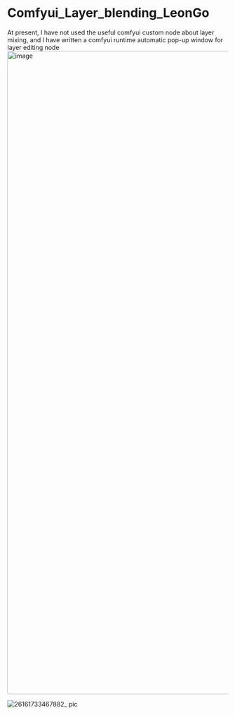 # Comfyui_Layer_blending_LeonGo
At present, I have not used the useful comfyui custom node about layer mixing, and I have written a comfyui runtime automatic pop-up window for layer editing node
<img width="1462" alt="image" src="https://github.com/user-attachments/assets/0c95b5bf-5175-457a-a77d-256f3bb3e7d3">

![26161733467882_ pic](https://github.com/user-attachments/assets/e56e6f46-1613-4d52-9be6-bc247ba29e69)
